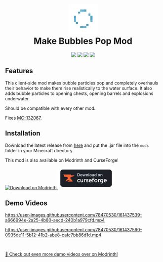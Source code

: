 <h1 align="center">
  <a><img src="demo/icon_scaled.png" width="95" height="95" style="image-rendering: pixelated"></a><br/>
  Make Bubbles Pop Mod
</h1>
<p align="center">
  <a href="https://github.com/Tschipcraft/fabric_make_bubbles_pop_mod/stargazers"><img src="https://img.shields.io/github/stars/Tschipcraft/fabric_make_bubbles_pop_mod?colorA=363a4f&colorB=b7bdf8&style=for-the-badge"></a>
  <a href="https://www.curseforge.com/minecraft/mc-mods/make-bubbles-pop"><img src="https://cf.way2muchnoise.eu/full_605235_downloads.svg?badge_style=for_the_badge"></a>
  <a href="https://modrinth.com/mod/make_bubbles_pop"><img src="https://img.shields.io/modrinth/dt/make_bubbles_pop?label=Modrinth&colorA=2d2d2d&style=for-the-badge&logo=modrinth"></a>
  <a href="https://github.com/Tschipcraft/fabric_make_bubbles_pop_mod/releases/latest"><img src="https://img.shields.io/github/downloads/Tschipcraft/fabric_make_bubbles_pop_mod/total?logo=github&colorA=363a4f&colorB=b7bdf8&style=for-the-badge"></a>
</p>

## Features

This client-side mod makes bubble particles pop
and completely overhauls their behavior to make them rise realistically to the water surface.
It also adds bubble particles to opening chests, opening barrels and explosions underwater.

Should be compatible with every other mod.

Fixes [MC-132067](https://bugs.mojang.com/browse/MC-132067).

## Installation

Download the latest release from [here](https://github.com/Tschipcraft/fabric_make_bubbles_pop_mod/releases/latest) and put the .jar file into the `mods` folder in your Minecraft directory.

This mod is also available on Modrinth and CurseForge!

<a href="https://modrinth.com/mod/make_bubbles_pop">
<picture>
  <source height="72px" media="(prefers-color-scheme: dark)" srcset="https://raw.githubusercontent.com/Tschipcraft/badges/main/assets/modrinth-badge-dark.svg">
  <source height="72px" media="(prefers-color-scheme: light)" srcset="https://raw.githubusercontent.com/Tschipcraft/badges/main/assets/modrinth-badge-light.svg">
  <img height="72px" alt="Download on Modrinth" src="https://raw.githubusercontent.com/modrinth/art/main/Branding/Badge/badge-dark.svg">
</picture>
</a>
<a href="https://www.curseforge.com/minecraft/mc-mods/make-bubbles-pop">
<picture>
  <source height="72px" media="(prefers-color-scheme: dark)" srcset="https://raw.githubusercontent.com/Tschipcraft/badges/main/assets/curseforge-badge-dark.svg">
  <source height="72px" media="(prefers-color-scheme: light)" srcset="https://raw.githubusercontent.com/Tschipcraft/badges/main/assets/curseforge-badge-light.svg">
  <img height="72px" alt="Download on CurseForge" src="https://raw.githubusercontent.com/Tschipcraft/badges/main/assets/curseforge-badge-dark.svg">
</picture>
</a>

## Demo Videos

https://user-images.githubusercontent.com/78470530/161437539-a666994e-2a25-4b80-aecd-240b1a979cfd.mp4

https://user-images.githubusercontent.com/78470530/161437560-0935de11-5b12-41b2-abe8-cafc7bb86d1d.mp4

<br>

[🔎 Check out even more demo videos over on Modrinth!](https://modrinth.com/mod/make_bubbles_pop)
